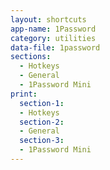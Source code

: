 ```yaml
---
layout: shortcuts
app-name: 1Password
category: utilities
data-file: 1password
sections:
  - Hotkeys
  - General
  - 1Password Mini
print:
  section-1:
  - Hotkeys
  section-2:
  - General
  section-3:
  - 1Password Mini
---
```

